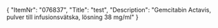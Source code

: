 {
  "ItemNr": "076837",
  "Title": "test",
  "Description": "Gemcitabin Actavis, pulver till infusionsvätska, lösning 38 mg/ml"
}